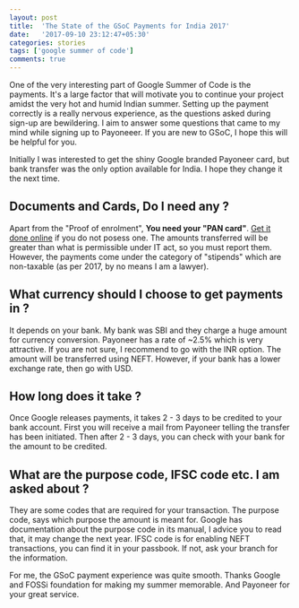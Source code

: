 ```yaml
---
layout: post
title:  'The State of the GSoC Payments for India 2017'
date:   '2017-09-10 23:12:47+05:30'
categories: stories
tags: ['google summer of code']
comments: true
---
```


One of the very interesting part of Google Summer of Code is the payments. It's a large factor that will motivate you to continue your project amidst the very hot and humid Indian summer. Setting up the payment correctly is a really nervous experience, as the questions asked during sign-up are bewildering. I aim to answer some questions that came to my mind while signing up to Payoneeer. If you are new to GSoC, I hope this will be helpful for you.

Initially I was interested to get the shiny Google branded Payoneer card, but bank transfer was the only option available for India. I hope they change it the next time.

## Documents and Cards, Do I need any ?

Apart from the "Proof of enrolment", **You need your "PAN card"**. [Get it done online](https://www.onlineservices.nsdl.com/paam/endUserRegisterContact.html) if you do not posess one. The amounts transferred will be greater than what is permissible under IT act, so you must report them. However, the payments come under the category of "stipends" which are non-taxable (as per 2017, by no means I am a lawyer).

## What currency should I choose to get payments in ?

It depends on your bank. My bank was SBI and they charge a huge amount for currency conversion. Payoneer has a rate of ~2.5% which is very attractive. If you are not sure, I recommend to go with the INR option. The amount will be transferred using NEFT. However, if your bank has a lower exchange rate, then go with USD.

## How long does it take ?

Once Google releases payments, it takes 2 - 3 days to be credited to your bank account. First you will receive a mail from Payoneer telling the transfer has been initiated. Then after 2 - 3 days, you can check with your bank for the amount to be credited.

## What are the purpose code, IFSC code etc. I am asked about ?

They are some codes that are required for your transaction. The purpose code, says which purpose the amount is meant for. Google has documentation about the purpose code in its manual, I advice you to read that, it may change the next year. IFSC code is for enabling NEFT transactions, you can find it in your passbook. If not, ask your branch for the information.

For me, the GSoC payment experience was quite smooth. Thanks Google and FOSSi foundation for making my summer memorable. And Payoneer for your great service. 

